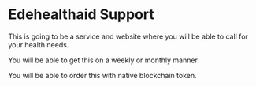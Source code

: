 # Edehealthaid Support

This is going to be a service and website where you will be able to call for your health needs.

You will be able to get this on a weekly or monthly manner. 

You will be able to order this with native blockchain token.


